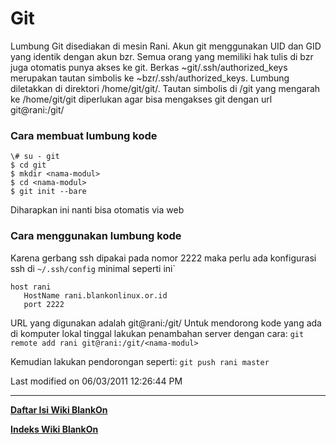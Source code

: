 # Git

Lumbung Git disediakan di mesin Rani. Akun git menggunakan UID dan GID yang
identik dengan akun bzr. Semua orang yang memiliki hak tulis di bzr juga
otomatis punya akses ke git. Berkas ~git/.ssh/authorized_keys merupakan tautan
simbolis ke ~bzr/.ssh/authorized_keys.
Lumbung diletakkan di direktori /home/git/git/<nama-modul>. Tautan simbolis di
/git yang mengarah ke /home/git/git diperlukan agar bisa mengakses git dengan
url git@rani:/git/<nama-modul>

### Cara membuat lumbung kode

```
\# su - git
$ cd git
$ mkdir <nama-modul>
$ cd <nama-modul>
$ git init --bare
```

Diharapkan ini nanti bisa otomatis via web

### Cara menggunakan lumbung kode
Karena gerbang ssh dipakai pada nomor 2222 maka perlu ada konfigurasi ssh di
`~/.ssh/config` minimal seperti ini`

```
host rani
   HostName rani.blankonlinux.or.id
   port 2222
```

URL yang digunakan adalah git@rani:/git/<nama-modul>
Untuk mendorong kode yang ada di komputer lokal tinggal lakukan penambahan
server dengan cara:
`git remote add rani git@rani:/git/<nama-modul>`

Kemudian lakukan pendorongan seperti:
`git push rani master`

Last modified on 06/03/2011 12:26:44 PM

---
[**Daftar Isi Wiki BlankOn**](/DaftarIsi/README.md)
 
[**Indeks Wiki BlankOn**](/Indeks.md)

